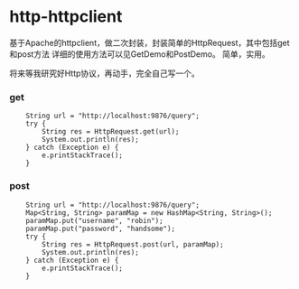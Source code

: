 # http-httpclient
基于Apache的httpclient，做二次封装，封装简单的HttpRequest，其中包括get和post方法
详细的使用方法可以见GetDemo和PostDemo。
简单，实用。

将来等我研究好Http协议，再动手，完全自己写一个。

### get
		String url = "http://localhost:9876/query";
		try {
			String res = HttpRequest.get(url);
			System.out.println(res);
		} catch (Exception e) {
			e.printStackTrace();
		}
   
### post
    	String url = "http://localhost:9876/query";
		Map<String, String> paramMap = new HashMap<String, String>();
		paramMap.put("username", "robin");
		paramMap.put("password", "handsome");
		try {
			String res = HttpRequest.post(url, paramMap);
			System.out.println(res);
		} catch (Exception e) {
			e.printStackTrace();
		}
